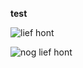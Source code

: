 **test**

![lief hont][hont]

[hont]: <img src=img/../static/img/hont_eent.jpg width="500>

![nog lief hont][hont]

